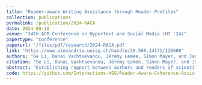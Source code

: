 ```yaml
---
title: "Reader-aware Writing Assistance through Reader Profiles"
collection: publications
permalink: /publication/2024-RACA
date: 2024-09-10
venue: "34th ACM Conference on Hypertext and Social Media (HT '24)"
papertype: "Conference"
paperurl: '/files/pdf/research/2024-RACA.pdf'
link: 'https://www.alexandria.unisg.ch/handle/20.500.14171/120608' 
authors: "Ge Li, Danai Vachtsevanou, Jérémy Lemée, Simon Mayer, and Jannis Strecker"
citation: 'Ge Li, Danai Vachtsevanou, Jérémy Lemée, Simon Mayer, and Jannis Strecker. 2024.2024. Reader-aware Writing Assistance through Reader Profiles. In 34th ACM Conference on Hypertext and Social Media (HT ’24), September 10–13, 2024, Poznań, Poland. ACM, New York, NY, USA, 7 pages.'
abstract: 'Establishing rapport between authors and readers of scientific texts is essential for supporting readers in understanding texts as intended, facilitating socio-discursive practices within disciplinary communities, and helping in identifying interdisciplinary links among scientific writings.We propose a Reader-aware Congruence Assistant (RaCA), which supports writers to create texts that are adapted to target readers. Similar to user-centered design which is based on user profiles, RaCA features reader-centered writing through reader profiles that are dynamically computed from information discovered through academic search engines. Our assistant then leverages large language models to measure the congruence of a written text with a given reader profile, and provides feedback to the writer. We demonstrate our approach with an implemented prototype that illustrates how RaCA exploits information available on the Web to construct reader profiles, assesses writer-reader congruence and offers writers color-coded visual feedback accordingly. We argue that our approach to reader-oriented scientific writing paves the way towards the more personalized interaction of readers and writers with scientific content, and discuss how integration with Semantic Web technologies and Adaptive User Interface design can help materialize this vision within an ever-growing Web of scientific ideas, proof, and discourse.'
code: https://github.com/Interactions-HSG/Reader-Aware-Coherence-Assistant
---
```


